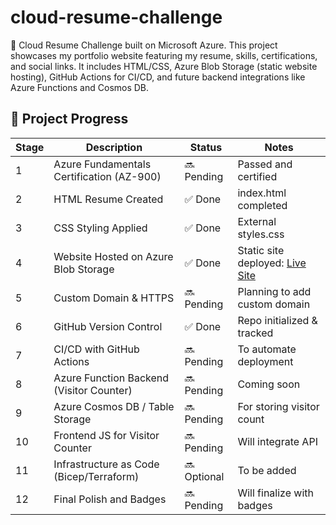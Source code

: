 # cloud-resume-challenge
🚀 Cloud Resume Challenge built on Microsoft Azure. This project showcases my portfolio website featuring my resume, skills, certifications, and social links. It includes HTML/CSS, Azure Blob Storage (static website hosting), GitHub Actions for CI/CD, and future backend integrations like Azure Functions and Cosmos DB.

## 📌 Project Progress

| Stage | Description                              | Status | Notes |
|-------|------------------------------------------|--------|-------|
| 1     | Azure Fundamentals Certification (AZ-900) | 🔜 Pending | Passed and certified |
| 2     | HTML Resume Created                       | ✅ Done | index.html completed |
| 3     | CSS Styling Applied                       | ✅ Done | External styles.css |
| 4     | Website Hosted on Azure Blob Storage      | ✅ Done | Static site deployed: [Live Site]([https://<your-url>](https://preciouswebsite.z6.web.core.windows.net/)) |
| 5     | Custom Domain & HTTPS                     | 🔜 Pending | Planning to add custom domain |
| 6     | GitHub Version Control                    | ✅ Done | Repo initialized & tracked |
| 7     | CI/CD with GitHub Actions                 | 🔜 Pending | To automate deployment |
| 8     | Azure Function Backend (Visitor Counter)  | 🔜 Pending | Coming soon |
| 9     | Azure Cosmos DB / Table Storage           | 🔜 Pending | For storing visitor count |
| 10    | Frontend JS for Visitor Counter           | 🔜 Pending | Will integrate API |
| 11    | Infrastructure as Code (Bicep/Terraform)  | 🔜 Optional | To be added |
| 12    | Final Polish and Badges                   | 🔜 Pending | Will finalize with badges |

